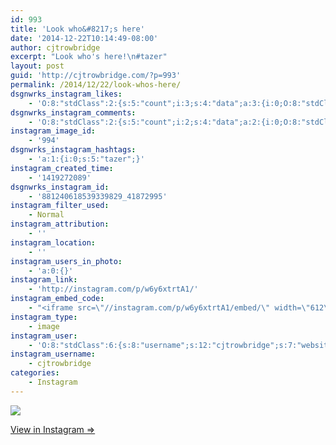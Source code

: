 ```yaml
---
id: 993
title: 'Look who&#8217;s here'
date: '2014-12-22T10:14:49-08:00'
author: cjtrowbridge
excerpt: "Look who's here!\n#tazer"
layout: post
guid: 'http://cjtrowbridge.com/?p=993'
permalink: /2014/12/22/look-whos-here/
dsgnwrks_instagram_likes:
    - 'O:8:"stdClass":2:{s:5:"count";i:3;s:4:"data";a:3:{i:0;O:8:"stdClass":4:{s:8:"username";s:12:"robertstrang";s:15:"profile_picture";s:107:"https://igcdn-photos-g-a.akamaihd.net/hphotos-ak-xap1/t51.2885-19/10597275_845322095525534_1423067702_a.jpg";s:2:"id";s:9:"197967866";s:9:"full_name";s:12:"robertstrang";}i:1;O:8:"stdClass":4:{s:8:"username";s:9:"aquamatey";s:15:"profile_picture";s:107:"https://igcdn-photos-b-a.akamaihd.net/hphotos-ak-xpa1/t51.2885-19/1168924_1545277322374505_1429730127_a.jpg";s:2:"id";s:9:"178804699";s:9:"full_name";s:11:"Andrew Mote";}i:2;O:8:"stdClass":4:{s:8:"username";s:9:"asbristow";s:15:"profile_picture";s:107:"https://igcdn-photos-e-a.akamaihd.net/hphotos-ak-xaf1/t51.2885-19/10957386_855732764490724_1546354627_a.jpg";s:2:"id";s:9:"254328650";s:9:"full_name";s:14:"Andrew bristow";}}}'
dsgnwrks_instagram_comments:
    - 'O:8:"stdClass":2:{s:5:"count";i:2;s:4:"data";a:2:{i:0;O:8:"stdClass":4:{s:12:"created_time";s:10:"1419275780";s:4:"text";s:5:"Kinky";s:4:"from";O:8:"stdClass":4:{s:8:"username";s:9:"aquamatey";s:15:"profile_picture";s:107:"https://igcdn-photos-b-a.akamaihd.net/hphotos-ak-xpa1/t51.2885-19/1168924_1545277322374505_1429730127_a.jpg";s:2:"id";s:9:"178804699";s:9:"full_name";s:11:"Andrew Mote";}s:2:"id";s:18:"881271580648198615";}i:1;O:8:"stdClass":4:{s:12:"created_time";s:10:"1419278393";s:4:"text";s:28:"@aquamatey you have no idea!";s:4:"from";O:8:"stdClass":4:{s:8:"username";s:12:"cjtrowbridge";s:15:"profile_picture";s:103:"https://igcdn-photos-f-a.akamaihd.net/hphotos-ak-xpa1/t51.2885-19/925559_452430704897917_67836701_a.jpg";s:2:"id";s:8:"41872995";s:9:"full_name";s:13:"CJ Trowbridge";}s:2:"id";s:18:"881293500156399837";}}}'
instagram_image_id:
    - '994'
dsgnwrks_instagram_hashtags:
    - 'a:1:{i:0;s:5:"tazer";}'
instagram_created_time:
    - '1419272089'
dsgnwrks_instagram_id:
    - '881240618539339829_41872995'
instagram_filter_used:
    - Normal
instagram_attribution:
    - ''
instagram_location:
    - ''
instagram_users_in_photo:
    - 'a:0:{}'
instagram_link:
    - 'http://instagram.com/p/w6y6xtrtA1/'
instagram_embed_code:
    - "<iframe src=\"//instagram.com/p/w6y6xtrtA1/embed/\" width=\"612\" height=\"710\" frameborder=\"0\" scrolling=\"no\" allowtransparency=\"true\"></iframe>\n"
instagram_type:
    - image
instagram_user:
    - 'O:8:"stdClass":6:{s:8:"username";s:12:"cjtrowbridge";s:7:"website";s:0:"";s:15:"profile_picture";s:103:"https://igcdn-photos-f-a.akamaihd.net/hphotos-ak-xpa1/t51.2885-19/925559_452430704897917_67836701_a.jpg";s:9:"full_name";s:13:"CJ Trowbridge";s:3:"bio";s:0:"";s:2:"id";s:8:"41872995";}'
instagram_username:
    - cjtrowbridge
categories:
    - Instagram
---
```


[![](http://blog.cjtrowbridge.com/wp-content/uploads/2014/12/891486_432706230214064_665363526_n2.jpg)](http://instagram.com/p/w6y6xtrtA1/)

[View in Instagram ⇒](http://instagram.com/p/w6y6xtrtA1/)
